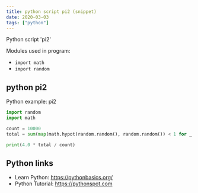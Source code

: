 ```yaml
---
title: python script pi2 (snippet)
date: 2020-03-03
tags: ["python"]
---
```

Python script 'pi2'


Modules used in program: 
* `import math`
* `import random`

## python pi2

Python example: pi2

```python
import random
import math

count = 10000
total = sum(map(math.hypot(random.random(), random.random()) < 1 for _ in xrange(count))

print(4.0 * total / count)

```

## Python links

- Learn Python: https://pythonbasics.org/
- Python Tutorial: https://pythonspot.com
